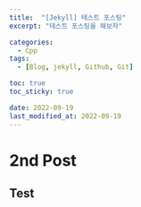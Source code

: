 ```yaml
---
title:  "[Jekyll] 테스트 포스팅"
excerpt: "테스트 포스팅을 해보자"

categories:
  - Cpp
tags:
  - [Blog, jekyll, Github, Git]

toc: true
toc_sticky: true

date: 2022-09-19
last_modified_at: 2022-09-19
---
```


# 2nd Post
## Test